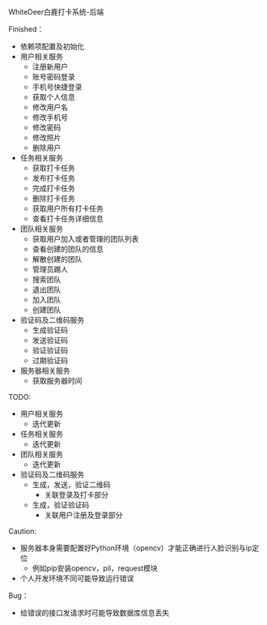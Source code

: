 WhiteDeer白鹿打卡系统-后端

Finished：
* 依赖项配置及初始化
* 用户相关服务
  * 注册新用户
  * 账号密码登录
  * 手机号快捷登录
  * 获取个人信息
  * 修改用户名
  * 修改手机号
  * 修改密码
  * 修改照片
  * 删除用户
* 任务相关服务
  * 获取打卡任务
  * 发布打卡任务
  * 完成打卡任务
  * 删除打卡任务
  * 获取用户所有打卡任务
  * 查看打卡任务详细信息
* 团队相关服务
  * 获取用户加入或者管理的团队列表
  * 查看创建的团队的信息
  * 解散创建的团队
  * 管理员踢人
  * 搜索团队
  * 退出团队
  * 加入团队
  * 创建团队
* 验证码及二维码服务
  * 生成验证码
  * 发送验证码
  * 验证验证码
  * 过期验证码
* 服务器相关服务
  * 获取服务器时间

TODO:
* 用户相关服务
  * 迭代更新
* 任务相关服务
  * 迭代更新
* 团队相关服务
  * 迭代更新
* 验证码及二维码服务
  * 生成，发送，验证二维码
    * 关联登录及打卡部分
  * 生成，验证验证码
    * 关联用户注册及登录部分

Caution:
* 服务器本身需要配置好Python环境（opencv）才能正确进行人脸识别与ip定位
  * 例如pip安装opencv，pil，request模块
* 个人开发环境不同可能导致运行错误

Bug：
* 给错误的接口发请求时可能导致数据库信息丢失